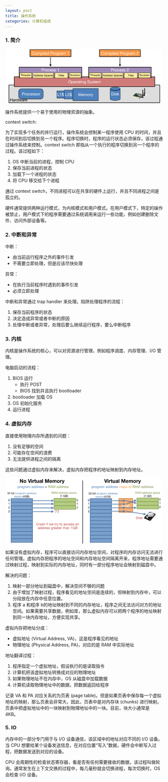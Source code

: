 ```yaml
---
layout: post
title: 操作系统
categories: 计算机组成
---
```


### 1. 简介

<div align=center>
<img 
src="/image/%E8%AE%A1%E7%AE%97%E6%9C%BA%E7%BB%84%E6%88%90/%E8%AE%A1%E7%AE%97%E6%9C%BA%E7%BB%84%E6%88%90-0004-1.png" 
width = "600" />
<p></P>
</div>


操作系统提供一个易于使用的物理资源的抽象。

context switch:

为了实现多个任务的并行运行，操作系统会控制某一程序使用 CPU 的时间，并且在时间到后切换到另一个程序。程序切换时，程序的运行状态必须保存，该过程通过操作系统来控制。context switch 即指从一个执行的程序切换到另一个程序的过程。该过程如下：

1. OS 中断当前的进程，控制 CPU
2. 保存当前进程的状态
3. 加载下一个进程的状态
4. 将 CPU 移交给下个进程

通过 context switch，不同进程可以在共享的硬件上运行，并且不同进程之间是孤立的。

硬件通常提供两种运行模式，为内核模式和用户模式。在用户模式下，特定的操作被禁止，用户模式下的程序需要通过系统调用来运行一些功能，例如创建删除文件、访问外部设备等。

### 2. 中断和异常

中断：
* 由当前运行程序之外的事件引发
* 不需要立即处理，但是应该尽快处理

异常：
* 在执行当前程序时遇到的事件引发
* 必须立即处理

中断和异常通过 trap handler 来处理。陷阱处理程序的流程：

1. 保存当前程序的状态
2. 决定造成异常或者中断的原因
3. 处理中断或者异常，处理后要么继续运行程序，要么中断程序

### 3. 内核

内核是操作系统的核心，可以对资源进行管理，例如程序调度、内存管理、I/O 管理。

电脑启动的流程：
1. BIOS 运行
     * 执行 POST
     * BIOS 找到并且执行 bootloader
2. bootloader 加载 OS
3. OS 初始化服务
4. 运行进程

### 4. 虚拟内存

直接使用物理内存所遇到的问题：
1. 没有足够的空间
2. 可能存在空间的浪费
3. 无法提供进程之间的隔离

这些问题通过虚拟内存来解决，虚拟内存把程序的地址映射到内存地址。

<div align=center>
<img 
src="/image/%E8%AE%A1%E7%AE%97%E6%9C%BA%E7%BB%84%E6%88%90/%E8%AE%A1%E7%AE%97%E6%9C%BA%E7%BB%84%E6%88%90-0004-2.png" 
width = "600" />
<p></p>
</div>

如果没有虚拟内存，程序可以直接访问内存地址空间，对程序的内存访问无法进行任何管理。虚拟内存把程序的地址空间和内存地址空间隔离开来，程序地址需要通过映射过程，映射到实际的内存地址，同时有一部分程序地址会映射到磁盘中。

解决的问题：
1. 映射一部分地址到磁盘中，解决空间不够的问题
2. 由于增加了映射过程，程序看见的地址空间是连续的，但映射到内存中，可以分段放在内存中任意位置。
3. 程序 a 和程序 b的地址映射到不同的内存地址，程序之间无法访问对方的地址空间。如果需要共享数据，例如库，那么虚拟内存可以把两个程序的地址映射到同一块内存地址，方便实现共享。

虚拟内存把地址分成：
* 虚拟地址 (Virtual Address, VA)，这是程序看见的地址
* 物理地址 (Physical Address, PA)，对应的是 RAM 中实际地址

地址翻译过程：
1. 程序指定一个虚拟地址，假设执行的是读取指令
2. 计算机把该虚拟地址转换成对应的物理地址
3. 如果物理地址不在内存中，OS 从磁盘中加载数据
4. 计算机读取物理地址中的数据，把数据返回给程序

记录 VA 和 PA 对应关系的为页表 (page table)。但是如果页表中保存每一个虚拟地址的映射，那么页表会非常大，因此，页表中是对内存块 (chunks) 进行映射。页表中把虚拟地址中的一块映射到物理地址中的一块。目前，块大小通常是 4KB。

### 5. IO

内存中的一部分专门用于与 I/O 设备通信，该区域中的地址对应不同的 I/O 设备。当 CPU 想要给某个设备发送信息，在对应位置“写入”数据，硬件会中断写入过程，把数据发送到对应的设备。

CPU 会周期性的检查状态寄存器，看是否有任何需要接收的数据，该过程叫做轮询。通常发生在上下文交换的过程中，每几毫秒就会切换进程，每次切换时，OS 会检查 I/O 设备。


